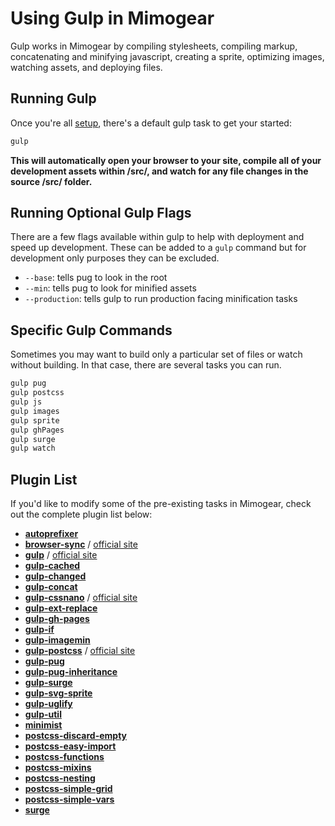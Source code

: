 # Using Gulp in Mimogear

Gulp works in Mimogear by compiling stylesheets, compiling markup, concatenating and minifying javascript, creating a sprite, optimizing images, watching assets, and deploying files.

## Running Gulp

Once you're all [setup](https://github.com/mimoduo/mimogear/tree/master/docs), there's a default gulp task to get your started:

```sh
gulp
```

**This will automatically open your browser to your site, compile all of your development assets within /src/, and watch for any file changes in the source /src/ folder.**

## Running Optional Gulp Flags

There are a few flags available within gulp to help with deployment and speed up development. These can be added to a `gulp` command but for development only purposes they can be excluded.

* `--base`: tells pug to look in the root
* `--min`: tells pug to look for minified assets
* `--production`: tells gulp to run production facing minification tasks

## Specific Gulp Commands

Sometimes you may want to build only a particular set of files or watch without building. In that case, there are several tasks you can run.

```sh
gulp pug
gulp postcss
gulp js
gulp images
gulp sprite
gulp ghPages
gulp surge
gulp watch
```

## Plugin List

If you'd like to modify some of the pre-existing tasks in Mimogear, check out the complete plugin list below:

* [**autoprefixer**](https://github.com/postcss/autoprefixer)
* [**browser-sync**](https://github.com/BrowserSync/browser-sync) / [official site](https://www.browsersync.io/)
* [**gulp**](https://github.com/gulpjs/gulp) / [official site](http://gulpjs.com/)
* [**gulp-cached**](https://github.com/contra/gulp-cached)
* [**gulp-changed**](https://github.com/sindresorhus/gulp-changed)
* [**gulp-concat**](https://github.com/contra/gulp-concat)
* [**gulp-cssnano**](https://github.com/ben-eb/gulp-cssnano) / [official site](http://cssnano.co/)
* [**gulp-ext-replace**](https://github.com/tjeastmond/gulp-ext-replace)
* [**gulp-gh-pages**](https://github.com/shinnn/gulp-gh-pages)
* [**gulp-if**](https://github.com/robrich/gulp-if)
* [**gulp-imagemin**](https://github.com/sindresorhus/gulp-imagemin)
* [**gulp-postcss**](https://github.com/postcss/gulp-postcss) / [official site](http://postcss.org/)
* [**gulp-pug**](https://github.com/jamen/gulp-pug)
* [**gulp-pug-inheritance**](https://github.com/pure180/gulp-pug-inheritance)
* [**gulp-surge**](https://github.com/surge-sh/gulp-surge)
* [**gulp-svg-sprite**](https://github.com/jkphl/gulp-svg-sprite)
* [**gulp-uglify**](https://github.com/terinjokes/gulp-uglify)
* [**gulp-util**](https://github.com/gulpjs/gulp-util)
* [**minimist**](https://github.com/substack/minimist)
* [**postcss-discard-empty**](https://github.com/ben-eb/postcss-discard-empty)
* [**postcss-easy-import**](https://github.com/TrySound/postcss-easy-import)
* [**postcss-functions**](https://github.com/andyjansson/postcss-functions)
* [**postcss-mixins**](https://github.com/postcss/postcss-mixins)
* [**postcss-nesting**](https://github.com/jonathantneal/postcss-nesting)
* [**postcss-simple-grid**](https://github.com/iamfrntdv/postcss-simple-grid)
* [**postcss-simple-vars**](https://github.com/postcss/postcss-simple-vars)
* [**surge**](https://github.com/sintaxi/surge)
